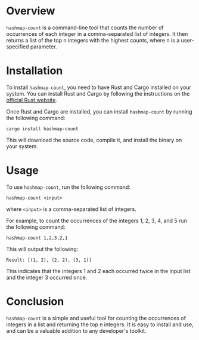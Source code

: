 # Overview
`hashmap-count` is a command-line tool that counts the number of occurrences of each integer in a comma-separated list of integers. It then returns a list of the top n integers with the highest counts, where n is a user-specified parameter.

# Installation
To install `hashmap-count`, you need to have Rust and Cargo installed on your system. You can install Rust and Cargo by following the instructions on the [official Rust website](https://www.rust-lang.org/tools/install).

Once Rust and Cargo are installed, you can install `hashmap-count` by running the following command:
```
cargo install hashmap-count
```

This will download the source code, compile it, and install the binary on your system.

# Usage
To use `hashmap-count`, run the following command:
```
hashmap-count <input>
```
where `<input>` is a comma-separated list of integers.

For example, to count the occurrences of the integers 1, 2, 3, 4, and 5 run the following command:
```
hashmap-count 1,2,3,2,1
```
This will output the following:
```
Result: [(1, 2), (2, 2), (3, 1)]
```
This indicates that the integers 1 and 2 each occurred twice in the input list and the integer 3 occurred once.


# Conclusion
`hashmap-count` is a simple and useful tool for counting the occurrences of integers in a list and returning the top n integers. It is easy to install and use, and can be a valuable addition to any developer's toolkit.